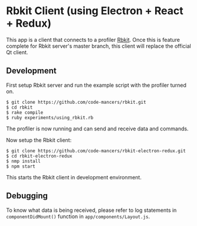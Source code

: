 # Rbkit Client (using Electron + React + Redux)

This app is a client that connects to a profiler [Rbkit](https://github.com/code-mancers/rbkit).
Once this is feature complete for Rbkit server's master branch, this client
will replace the official Qt client.

## Development

First setup Rbkit server and run the example script with the profiler turned on.
```
$ git clone https://github.com/code-mancers/rbkit.git
$ cd rbkit
$ rake compile
$ ruby experiments/using_rbkit.rb
```
The profiler is now running and can send and receive data and commands.

Now setup the Rbkit client:
```
$ git clone https://github.com/code-mancers/rbkit-electron-redux.git
$ cd rbkit-electron-redux
$ nmp install
$ npm start
```

This starts the Rbkit client in development environment.


## Debugging

To know what data is being received, please refer to log statements in `componentDidMount()` function in `app/components/Layout.js`.
